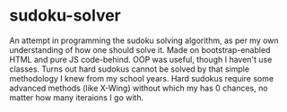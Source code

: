 # sudoku-solver
An attempt in programming the sudoku solving algorithm, as per my own understanding of how one should solve it.
Made on bootstrap-enabled HTML and pure JS code-behind. OOP was useful, though I haven't use classes.
Turns out hard sudokus cannot be solved by that simple methodology I knew from my school years.
Hard sudokus require some advanced methods (like X-Wing) without which my has 0 chances, no matter how many iteraions I go with.
